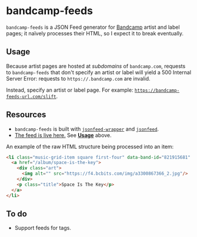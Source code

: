 # bandcamp-feeds

`bandcamp-feeds` is a JSON Feed generator for [Bandcamp](https://bandcamp.com/) artist and label pages; it naïvely processes their HTML, so I expect it to break eventually.

## Usage

Because artist pages are hosted at *subdomains* of `bandcamp.com`, requests to `bandcamp-feeds` that don't specify an artist or label will yield a 500 Internal Server Error: requests to `https://.bandcamp.com` are invalid.

Instead, specify an artist or label page. For example: [`https://bandcamp-feeds-url.com/slift`](https://bandcamp-feeds-dot-arxiv-feeds.wl.r.appspot.com/slift).

## Resources

+ `bandcamp-feeds` is built with [`jsonfeed-wrapper`](https://github.com/lukasschwab/jsonfeed-wrapper) and [`jsonfeed`](https://github.com/lukasschwab/jsonfeed).
+ [The feed is live here.](https://bandcamp-feeds-dot-arxiv-feeds.wl.r.appspot.com/) See [**Usage**](https://github.com/lukasschwab/bandcamp-feeds#usage) above.

An example of the raw HTML structure being processed into an item:

```html
<li class="music-grid-item square first-four" data-band-id="821915681" data-bind="css: {'featured': featured()}" data-item-id="album-467107251">
  <a href="/album/space-is-the-key">
    <div class="art">
      <img alt="" src="https://f4.bcbits.com/img/a3300867366_2.jpg"/>
    </div>
    <p class="title">Space Is The Key</p>
  </a>
</li>
```

## To do

+ Support feeds for tags.

